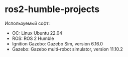 # ros2-humble-projects

Используемый софт:

- ОС: Linux Ubuntu 22.04
- ROS: ROS 2 Humble
- Ignition Gazebo: Gazebo Sim, version 6.16.0
- Gazebo: Gazebo multi-robot simulator, version 11.10.2
